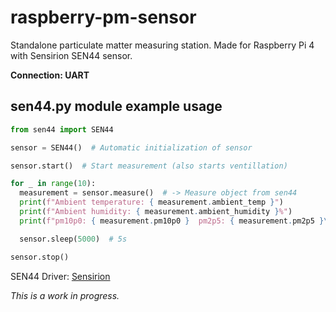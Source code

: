 # raspberry-pm-sensor
Standalone particulate matter measuring station.
Made for Raspberry Pi 4 with Sensirion SEN44 sensor.

**Connection: UART**

## sen44.py module example usage
```py
from sen44 import SEN44

sensor = SEN44()  # Automatic initialization of sensor

sensor.start()  # Start measurement (also starts ventillation)

for _ in range(10):
  measurement = sensor.measure()  # -> Measure object from sen44
  print(f"Ambient temperature: { measurement.ambient_temp }")
  print(f"Ambient humidity: { measurement.ambient_humidity }%")
  print(f"pm10p0: { measurement.pm10p0 }  pm2p5: { measurement.pm2p5 }\n")

  sensor.sleep(5000)  # 5s

sensor.stop()
```

SEN44 Driver: [Sensirion](https://github.com/Sensirion/raspberry-pi-uart-sen44)

*This is a work in progress.*
